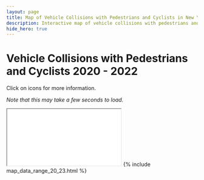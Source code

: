 ```yaml
---
layout: page
title: Map of Vehicle Collisions with Pedestrians and Cyclists in New York City 2020 - 2022
description: Interactive map of vehicle collisions with pedestrians and cyclists in New York City (NYC) 2020 - 2022
hide_hero: true
---
```

# Vehicle Collisions with Pedestrians and Cyclists 2020 - 2022
Click on icons for more information.

_Note that this may take a few seconds to load._
<iframe src="non_motor_map_20_23.html"></iframe>
{% include map_data_range_20_23.html %}
